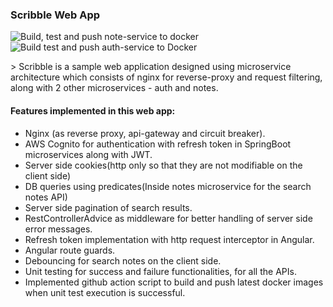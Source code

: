 ### Scribble Web App

<p>
  <img src="https://github.com/lakshyajit165/scribble/actions/workflows/main.yml/badge.svg?branch=master" alt="Build, test and push note-service to docker" style="display: inline-block; margin-right: 10px;" />
  <img src="https://github.com/lakshyajit165/scribble/actions/workflows/auth-service.yml/badge.svg" alt="Build test and push auth-service to Docker" style="display: inline-block;" />
</p>
> Scribble is a sample web application designed using microservice architecture which consists of nginx for reverse-proxy and request filtering, along with 2 other microservices - auth and notes.

#### Features implemented in this web app:

-   Nginx (as reverse proxy, api-gateway and circuit breaker).
-   AWS Cognito for authentication with refresh token in SpringBoot microservices along with JWT.
-   Server side cookies(http only so that they are not modifiable on the client side)
-   DB queries using predicates(Inside notes microservice for the search notes API)
-   Server side pagination of search results.
-   RestControllerAdvice as middleware for better handling of server side error messages.
-   Refresh token implementation with http request interceptor in Angular.
-   Angular route guards.
-   Debouncing for search notes on the client side.
-   Unit testing for success and failure functionalities, for all the APIs.
-   Implemented github action script to build and push latest docker images when unit test execution is successful.
